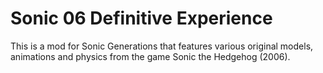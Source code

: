# Sonic 06 Definitive Experience

This is a mod for Sonic Generations that features various original models, animations and physics from the game Sonic the Hedgehog (2006).
